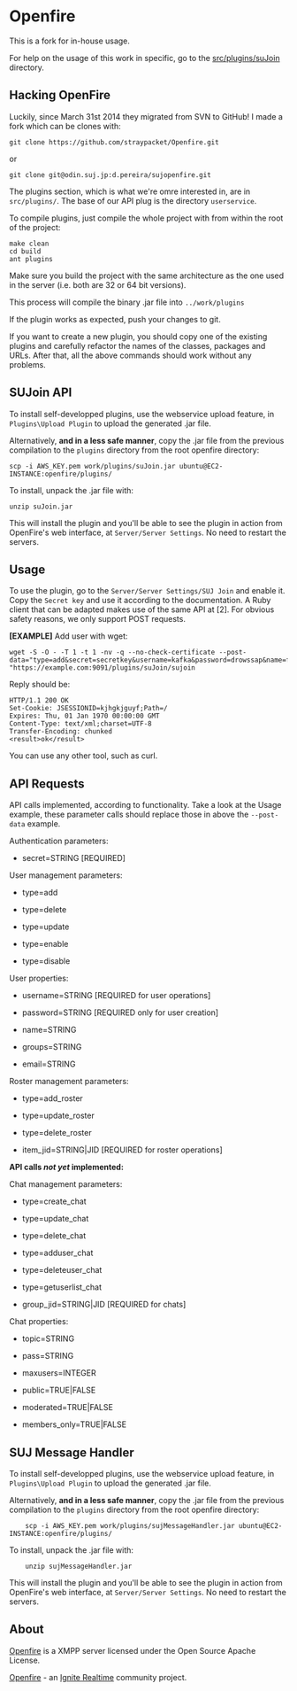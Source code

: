 Openfire
========

This is a fork for in-house usage.

For help on the usage of this work in specific, go to the <a href="src/plugins/suJoin/">src/plugins/suJoin</a> directory.

Hacking OpenFire
----------------

Luckily, since March 31st 2014 they migrated from SVN to GitHub! I made a fork which can be clones with:

	git clone https://github.com/straypacket/Openfire.git

or

	git clone git@odin.suj.jp:d.pereira/sujopenfire.git

The plugins section, which is what we're omre interested in, are in `src/plugins/`. The base of our API plug is the directory `userservice`.

To compile plugins, just compile the whole project with from within the root of the project:
	
	make clean
	cd build
	ant plugins
	
Make sure you build the project with the same architecture as the one used in the server (i.e. both are 32 or 64 bit versions).

This process will compile the binary .jar file into `../work/plugins`
	
If the plugin works as expected, push your changes to git.

If you want to create a new plugin, you should copy one of the existing plugins and carefully refactor the names of the classes, packages and URLs. After that, all the above commands should work without any problems.

SUJoin API
----------

To install self-developped plugins, use the webservice upload feature, in `Plugins\Upload Plugin` to upload the generated .jar file.

Alternatively, **and in a less safe manner**, copy the .jar file from the previous compilation to the `plugins` directory from the root openfire directory:

	scp -i AWS_KEY.pem work/plugins/suJoin.jar ubuntu@EC2-INSTANCE:openfire/plugins/
	
To install, unpack the .jar file with:

	unzip suJoin.jar
	
This will install the plugin and you'll be able to see the plugin in action from OpenFire's web interface, at `Server/Server Settings`. No need to restart the servers.

Usage
-----

To use the plugin, go to the `Server/Server Settings/SUJ Join` and enable it. Copy the `Secret key` and use it according to the documentation. A Ruby client that can be adapted makes use of the same API at [2].
For obvious safety reasons, we only support POST requests.

**[EXAMPLE]** Add user with wget:

	wget -S -O - -T 1 -t 1 -nv -q --no-check-certificate --post-data="type=add&secret=secretkey&username=kafka&password=drowssap&name=franz&email=franz@kafka.com" "https://example.com:9091/plugins/suJoin/sujoin

Reply should be:

	HTTP/1.1 200 OK
	Set-Cookie: JSESSIONID=kjhgkjguyf;Path=/
  	Expires: Thu, 01 Jan 1970 00:00:00 GMT
  	Content-Type: text/xml;charset=UTF-8
	Transfer-Encoding: chunked
	<result>ok</result>	

You can use any other tool, such as curl.

API Requests
------------

API calls implemented, according to functionality. Take a look at the Usage example, these parameter calls should replace those in above the `--post-data` example.

Authentication parameters:

- secret=STRING [REQUIRED]

User management parameters:

- type=add

- type=delete

- type=update

- type=enable

- type=disable

User properties:

- username=STRING [REQUIRED for user operations]

- password=STRING [REQUIRED only for user creation]

- name=STRING

- groups=STRING

- email=STRING


Roster management parameters:

- type=add_roster

- type=update_roster

- type=delete_roster

- item_jid=STRING|JID [REQUIRED for roster operations]


**API calls _not yet_ implemented:**

Chat management parameters:

- type=create_chat

- type=update_chat

- type=delete_chat

- type=adduser_chat

- type=deleteuser_chat

- type=getuserlist_chat

- group_jid=STRING|JID [REQUIRED for chats]


Chat properties:

- topic=STRING

- pass=STRING

- maxusers=INTEGER

- public=TRUE|FALSE

- moderated=TRUE|FALSE

- members_only=TRUE|FALSE



SUJ Message Handler
-------------------

To install self-developped plugins, use the webservice upload feature, in `Plugins\Upload Plugin` to upload the generated .jar file.

Alternatively, **and in a less safe manner**, copy the .jar file from the previous compilation to the `plugins` directory from the root openfire directory:

        scp -i AWS_KEY.pem work/plugins/sujMessageHandler.jar ubuntu@EC2-INSTANCE:openfire/plugins/

To install, unpack the .jar file with:

        unzip sujMessageHandler.jar

This will install the plugin and you'll be able to see the plugin in action from OpenFire's web interface, at `Server/Server Settings`. No need to restart the servers.

About
-----

[Openfire] is a XMPP server licensed under the Open Source Apache License.

[Openfire] - an [Ignite Realtime] community project.

[Openfire]: http://www.igniterealtime.org/projects/openfire/index.jsp
[Ignite Realtime]: http://www.igniterealtime.org
[XMPP (Jabber)]: http://xmpp.org/
